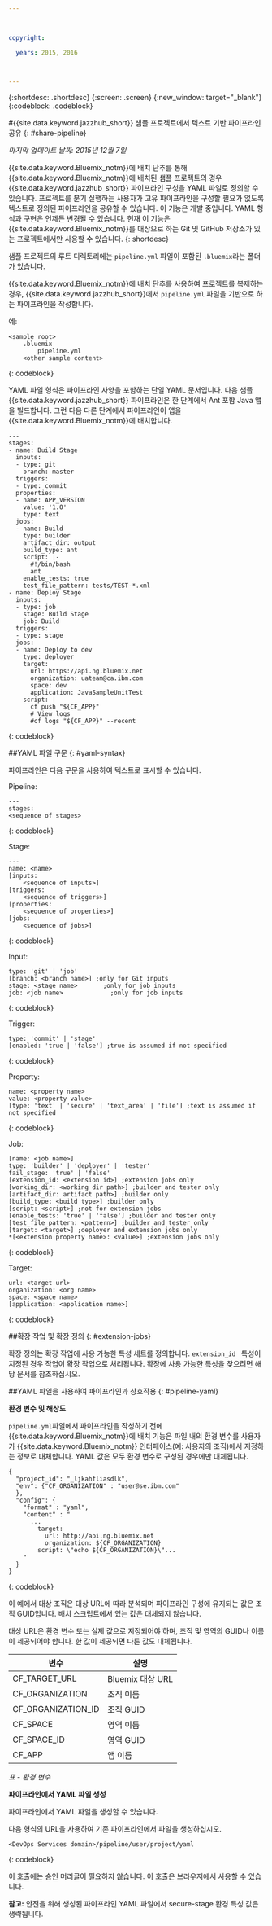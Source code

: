 ```yaml
---

 

copyright:

  years: 2015, 2016

 

---
```


{:shortdesc: .shortdesc}
{:screen: .screen}
{:new_window: target="_blank"}
{:codeblock: .codeblock}

#{{site.data.keyword.jazzhub_short}} 샘플 프로젝트에서 텍스트 기반 파이프라인 공유 {: #share-pipeline}

*마지막 업데이트 날짜: 2015년 12월 7일* 

{{site.data.keyword.Bluemix_notm}}에 배치 단추를 통해 {{site.data.keyword.Bluemix_notm}}에 배치된 샘플 프로젝트의 경우 {{site.data.keyword.jazzhub_short}} 파이프라인 구성을 YAML 파일로 정의할 수 있습니다. 프로젝트를 분기 실행하는 사용자가 고유 파이프라인을 구성할 필요가 없도록 텍스트로 정의된 파이프라인을 공유할 수 있습니다. 이 기능은 개발 중입니다. YAML 형식과 구현은 언제든 변경될 수 있습니다. 현재 이 기능은 {{site.data.keyword.Bluemix_notm}}를 대상으로 하는 Git 및 GitHub 저장소가 있는 프로젝트에서만 사용할 수 있습니다.
{: shortdesc} 

샘플 프로젝트의 루트 디렉토리에는 `pipeline.yml` 파일이 포함된 `.bluemix`라는 폴더가 있습니다.

{{site.data.keyword.Bluemix_notm}}에 배치 단추를 사용하여 프로젝트를 복제하는 경우, {{site.data.keyword.jazzhub_short}}에서 `pipeline.yml` 파일을 기반으로 하는 파이프라인을 작성합니다. 

예: 
 
``` 
<sample root>
	.bluemix
		pipeline.yml
	<other sample content>
```
{: codeblock} 

YAML 파일 형식은 파이프라인 사양을 포함하는 단일 YAML 문서입니다. 다음 샘플 {{site.data.keyword.jazzhub_short}} 파이프라인은 한 단계에서 Ant 포함 Java 앱을 빌드합니다. 그런 다음 다른 단계에서 파이프라인이 앱을 {{site.data.keyword.Bluemix_notm}}에 배치합니다. 

``` 
---
stages:
- name: Build Stage
  inputs:
  - type: git
    branch: master
  triggers:
  - type: commit
  properties:
  - name: APP_VERSION
    value: '1.0'
    type: text
  jobs:
  - name: Build
    type: builder
    artifact_dir: output
    build_type: ant
    script: |-
      #!/bin/bash
      ant
    enable_tests: true
    test_file_pattern: tests/TEST-*.xml
- name: Deploy Stage
  inputs:
  - type: job
    stage: Build Stage
    job: Build
  triggers:
  - type: stage
  jobs:
  - name: Deploy to dev
    type: deployer
    target:
      url: https://api.ng.bluemix.net
      organization: uateam@ca.ibm.com
      space: dev
      application: JavaSampleUnitTest
    script: |
      cf push "${CF_APP}"
      # View logs
      #cf logs "${CF_APP}" --recent
```
{: codeblock} 

##YAML 파일 구문 {: #yaml-syntax}

파이프라인은 다음 구문을 사용하여 텍스트로 표시할 수 있습니다.

Pipeline:

```
---
stages:
<sequence of stages>
```
{: codeblock} 

Stage: 
 
```
---
name: <name>
[inputs: 
	<sequence of inputs>] 
[triggers:   
	<sequence of triggers>] 
[properties:   
	<sequence of properties>] 
[jobs:   
	<sequence of jobs>]
```
{: codeblock} 

Input:

```
type: 'git' | 'job'
[branch: <branch name>] ;only for Git inputs
stage: <stage name>		  ;only for job inputs
job: <job name>			   	;only for job inputs
```
{: codeblock} 

Trigger:

```
type: 'commit' | 'stage'
[enabled: 'true | 'false'] ;true is assumed if not specified
```
{: codeblock} 	
	
Property:

```
name: <property name>
value: <property value>
[type: 'text' | 'secure' | 'text_area' | 'file'] ;text is assumed if not specified
```
{: codeblock} 

Job:

```
[name: <job name>]
type: 'builder' | 'deployer' | 'tester'
fail_stage: 'true' | 'false'
[extension_id: <extension id>] ;extension jobs only
[working_dir: <working dir path>] ;builder and tester only
[artifact_dir: artifact path>] ;builder only
[build_type: <build type>] ;builder only
[script: <script>] ;not for extension jobs
[enable_tests: 'true' | 'false'] ;builder and tester only
[test_file_pattern: <pattern>] ;builder and tester only
[target: <target>] ;deployer and extension jobs only
*[<extension property name>: <value>] ;extension jobs only
```
{: codeblock} 

Target:

```
url: <target url>
organization: <org name>
space: <space name>
[application: <application name>]
```
{: codeblock} 

##확장 작업 및 확장 정의 {: #extension-jobs} 

확장 정의는 확장 작업에 사용 가능한 특성 세트를 정의합니다. `extension_id ` 특성이 지정된 경우 작업이 확장 작업으로 처리됩니다. 확장에 사용 가능한 특성을 찾으려면 해당 문서를 참조하십시오. 

##YAML 파일을 사용하여 파이프라인과 상호작용 {: #pipeline-yaml} 

**환경 변수 및 해상도** 
<!-- Formating for this? -->

`pipeline.yml`파일에서 파이프라인을 작성하기 전에 {{site.data.keyword.Bluemix_notm}}에 배치 기능은 파일 내의 환경 변수를 사용자가 {{site.data.keyword.Bluemix_notm}} 인터페이스(예: 사용자의 조직)에서 지정하는 정보로 대체합니다. YAML 값은 모두 환경 변수로 구성된 경우에만 대체됩니다. 

```
{
  "project_id": "_ljkahfliasdlk",
  "env": {"CF_ORGANIZATION" : "user@se.ibm.com"
  },
  "config": {
    "format" : "yaml",
    "content" : "
      ...
        target:
          url: http://api.ng.bluemix.net
          organization: ${CF_ORGANIZATION}
        script: \"echo ${CF_ORGANIZATION}\"...
    "
  }
}
```
{: codeblock} 

이 예에서 대상 조직은 대상 URL에 따라 분석되며 파이프라인 구성에 유지되는 값은 조직 GUID입니다. 배치 스크립트에서 있는 값은 대체되지 않습니다.

대상 URL은 환경 변수 또는 실제 값으로 지정되어야 하며, 조직 및 영역의 GUID나 이름이 제공되어야 합니다. 한 값이 제공되면 다른 값도 대체됩니다.

변수 | 설명 
---------------- | ---------------- 
CF_TARGET_URL |	Bluemix 대상 URL
CF_ORGANIZATION	| 조직 이름
CF_ORGANIZATION_ID	| 조직 GUID
CF_SPACE |	영역 이름
CF_SPACE_ID |	영역 GUID
CF_APP	| 앱 이름

*표 - 환경 변수*

**파이프라인에서 YAML 파일 생성** 

파이프라인에서 YAML 파일을 생성할 수 있습니다. 

다음 형식의 URL을 사용하여 기존 파이프라인에서 파일을 생성하십시오.

```
<DevOps Services domain>/pipeline/user/project/yaml
```
{: codeblock} 

이 호출에는 승인 머리글이 필요하지 않습니다. 이 호출은 브라우저에서 사용할 수 있습니다. 

**참고:** 안전을 위해 생성된 파이프라인 YAML 파일에서 secure-stage 환경 특성 값은 생략됩니다. 

